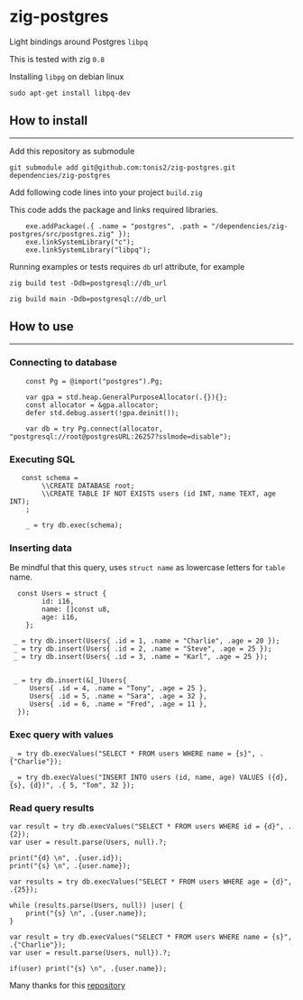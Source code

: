 # zig-postgres

Light bindings around Postgres `libpq`

This is tested with zig `0.8`

Installing `libpg` on debian linux

`sudo apt-get install libpq-dev`

## How to install

---

Add this repository as submodule

`git submodule add git@github.com:tonis2/zig-postgres.git dependencies/zig-postgres`

Add following code lines into your project `build.zig`

This code adds the package and links required libraries.

```zig
    exe.addPackage(.{ .name = "postgres", .path = "/dependencies/zig-postgres/src/postgres.zig" });
    exe.linkSystemLibrary("c");
    exe.linkSystemLibrary("libpq");
```

Running examples or tests requires `db` url attribute, for example

`zig build test -Ddb=postgresql://db_url`

`zig build main -Ddb=postgresql://db_url`

## How to use

---

### Connecting to database

```zig
    const Pg = @import("postgres").Pg;

    var gpa = std.heap.GeneralPurposeAllocator(.{}){};
    const allocator = &gpa.allocator;
    defer std.debug.assert(!gpa.deinit());

    var db = try Pg.connect(allocator, "postgresql://root@postgresURL:26257?sslmode=disable");

```

### Executing SQL

```zig
   const schema =
        \\CREATE DATABASE root;
        \\CREATE TABLE IF NOT EXISTS users (id INT, name TEXT, age INT);
    ;

    _ = try db.exec(schema);
```

### Inserting data

Be mindful that this query, uses `struct name` as lowercase letters for `table` name.

```zig
  const Users = struct {
        id: i16,
        name: []const u8,
        age: i16,
    };

 _ = try db.insert(Users{ .id = 1, .name = "Charlie", .age = 20 });
 _ = try db.insert(Users{ .id = 2, .name = "Steve", .age = 25 });
 _ = try db.insert(Users{ .id = 3, .name = "Karl", .age = 25 });


 _ = try db.insert(&[_]Users{
     Users{ .id = 4, .name = "Tony", .age = 25 },
     Users{ .id = 5, .name = "Sara", .age = 32 },
     Users{ .id = 6, .name = "Fred", .age = 11 },
  });

```

### Exec query with values

```zig
_ = try db.execValues("SELECT * FROM users WHERE name = {s}", .{"Charlie"});

_ = try db.execValues("INSERT INTO users (id, name, age) VALUES ({d}, {s}, {d})", .{ 5, "Tom", 32 });

```

### Read query results

```zig
var result = try db.execValues("SELECT * FROM users WHERE id = {d}", .{2});
var user = result.parse(Users, null).?;

print("{d} \n", .{user.id});
print("{s} \n", .{user.name});

```

```zig
var results = try db.execValues("SELECT * FROM users WHERE age = {d}", .{25});

while (results.parse(Users, null)) |user| {
    print("{s} \n", .{user.name});
}
```

```zig
var result = try db.execValues("SELECT * FROM users WHERE name = {s}", .{"Charlie"});
var user = result.parse(Users, null}).?;

if(user) print("{s} \n", .{user.name});
```

Many thanks for this [repository](https://github.com/aeronavery/zig-orm)
